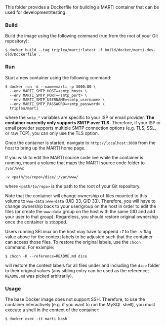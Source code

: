 This folder provides a Dockerfile for building a MARTI container that can be used for development/testing.

### Build

Build the image using the following command (run from the root of your Git repository):

```
$ docker build --tag triplea/marti:latest -f build/docker/marti-dev-old/Dockerfile .
```

### Run

Start a new container using the following command:

```
$ docker run -d --name=marti -p 3000:80 \
  --env MARTI_SMTP_HOST=<smtp_host> \
  --env MARTI_SMTP_PORT=<smtp_port> \
  --env MARTI_SMTP_USERNAME=<smtp_username> \
  --env MARTI_SMTP_PASSWORD=<smtp_password> \
  triplea/marti
```

where the `smtp_*` variables are specific to your ISP or email provider.  **The container currently only supports SMTP over TLS.**  Therefore, if your ISP or email provider supports multiple SMTP connection options (e.g. TLS, SSL, or raw TCP), you can only use the TLS option.

Once the container is started, navigate to `http://localhost:3000` from the host to bring up the MARTI home page.

If you wish to edit the MARTI source code live while the container is running, mount a volume that maps the MARTI source code folder to `/var/www`:

```
-v <path/to/repo>/dice/:/var/www/
```

where `<path/to/repo>` is the path to the root of your Git repository.

Note that the container will change ownership of files mounted to this volume to `www-data:www-data` (UID 33, GID 33).  Therefore, you will have to change ownership back to your user/group on the host in order to edit the files (or create the `www-data` group on the host with the same GID and add your user to that group).  Regardless, you should restore original ownership once the container is stopped.

Users running SELinux on the host may have to append `:Z` to the `-v` flag value above for the context labels to be adjusted such that the container can access those files.  To restore the original labels, use the `chcon` command.  For example:

```
$ chcon -R --reference=README.md dice
```

will restore the context labels for all files under and including the `dice` folder to their original values (any sibling entry can be used as the reference; `README.md` was picked arbitrarily).

### Usage

The base Docker image does not support SSH.  Therefore, to use the container interactively (e.g. if you want to run the MySQL shell), you must execute a shell in the context of the container:

```
$ docker exec -it marti bash
```
